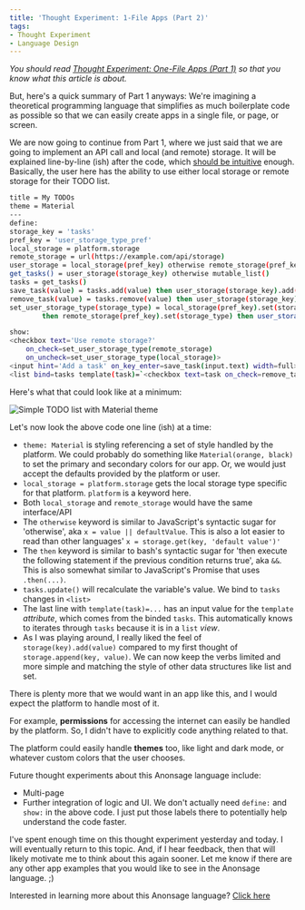 ```yaml
---
title: 'Thought Experiment: 1-File Apps (Part 2)'
tags:
- Thought Experiment
- Language Design
---
```

_You should read [Thought Experiment: One-File Apps (Part 1)](./dev/2020-03-01-thought-experiment-one-file-apps--part-1) so that you know what this article is about._

But, here's a quick summary of Part 1 anyways: We're imagining a theoretical programming language that simplifies as much boilerplate code as possible so that we can easily create apps in a single file, or page, or screen.

We are now going to continue from Part 1, where we just said that we are going to implement an API call and local (and remote) storage. It will be explained line-by-line (ish) after the code, which [should be intuitive](./dev/2016-01-03-code-intuitiveness) enough. Basically, the user here has the ability to use either local storage or remote storage for their TODO list.

```bash
title = My TODOs
theme = Material
---
define:
storage_key = 'tasks'
pref_key = 'user_storage_type_pref'
local_storage = platform.storage
remote_storage = url(https://example.com/api/storage)
user_storage = local_storage(pref_key) otherwise remote_storage(pref_key) otherwise local_storage
get_tasks() = user_storage(storage_key) otherwise mutable_list()
tasks = get_tasks()
save_task(value) = tasks.add(value) then user_storage(storage_key).add(value)
remove_task(value) = tasks.remove(value) then user_storage(storage_key).remove(value)
set_user_storage_type(storage_type) = local_storage(pref_key).set(storage_type)
        then remote_storage(pref_key).set(storage_type) then user_storage.update() then tasks.update()

show:
<checkbox text='Use remote storage?'
    on_check=set_user_storage_type(remote_storage)
    on_uncheck=set_user_storage_type(local_storage)>
<input hint='Add a task' on_key_enter=save_task(input.text) width=full>
<list bind=tasks template(task)=`<checkbox text=task on_check=remove_task(task)`>
```

Here's what that could look like at a minimum:

![Simple TODO list with Material theme](../dev/2020-03-23-thought-experiment-one-file-apps--material-todo.png "Simple TODO list with Material theme")

Let's now look the above code one line (ish) at a time:
- `theme: Material` is styling referencing a set of style handled by the platform. We could probably do something like `Material(orange, black)` to set the primary and secondary colors for our app. Or, we would just accept the defaults provided by the platform or user.
- `local_storage = platform.storage` gets the local storage type specific for that platform. `platform` is a keyword here.
- Both `local_storage` and `remote_storage` would have the same interface/API
- The `otherwise` keyword is similar to JavaScript's syntactic sugar for 'otherwise', aka `x = value || defaultValue`. This is also a lot easier to read than other languages' `x = storage.get(key, 'default value')'`
- The `then` keyword is similar to bash's syntactic sugar for 'then execute the following statement if the previous condition returns true', aka `&&`. This is also somewhat similar to JavaScript's Promise that uses `.then(...)`.
- `tasks.update()` will recalculate the variable's value. We bind to `tasks` changes in `<list>`
- The last line with `template(task)=...` has an input value for the `template` _attribute_, which comes from the binded `tasks`. This automatically knows to iterates through `tasks` because it is in a `list` _view_.
- As I was playing around, I really liked the feel of `storage(key).add(value)` compared to my first thought of `storage.append(key, value)`. We can now keep the verbs limited and more simple and matching the style of other data structures like list and set.

There is plenty more that we would want in an app like this, and I would expect the platform to handle most of it.

For example, **permissions** for accessing the internet can easily be handled by the platform. So, I didn't have to explicitly code anything related to that.

The platform could easily handle **themes** too, like light and dark mode, or whatever custom colors that the user chooses.

Future thought experiments about this Anonsage language include:
- Multi-page
- Further integration of logic and UI. We don't actually need `define:` and `show:` in the above code. I just put those labels there to potentially help understand the code faster.

I've spent enough time on this thought experiment yesterday and today. I will eventually return to this topic. And, if I hear feedback, then that will likely motivate me to think about this again sooner. Let me know if there are any other app examples that you would like to see in the Anonsage language. ;) 

<!-- TODO: Fix link for analytics -->
Interested in learning more about this Anonsage language? [Click here](./dev)
